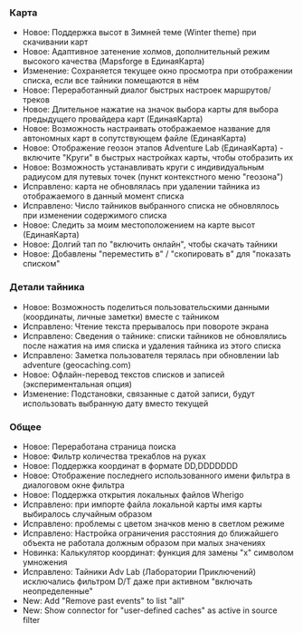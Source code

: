 ### Карта
- Новое: Поддержка высот в Зимней теме (Winter theme) при скачивании карт
- Новое: Адаптивное затенение холмов, дополнительный режим высокого качества (Mapsforge в ЕдинаяКарта)
- Изменение: Сохраняется текущее окно просмотра при отображении списка, если все тайники помещаются в нём
- Новое: Переработанный диалог быстрых настроек маршрутов/треков
- Новое: Длительное нажатие на значок выбора карты для выбора предыдущего провайдера карт (ЕдинаяКарта)
- Новое: Возможность настраивать отображаемое название для автономных карт в сопутствующем файле (ЕдинаяКарта)
- Новое: Отображение геозон этапов Adventure Lab (ЕдинаяКарта) - включите "Круги" в быстрых настройках карты, чтобы отобразить их
- Новое: Возможность устанавливать круги с индивидуальным радиусом для путевых точек (пункт контекстного меню "геозона")
- Исправлено: карта не обновлялась при удалении тайника из отображаемого в данный момент списка
- Исправлено: Число тайников выбранного списка не обновлялось при изменении содержимого списка
- Новое: Следить за моим местоположением на карте высот (ЕдинаяКарта)
- Новое: Долгий тап по "включить онлайн", чтобы скачать тайники
- Новое: Добавлены "переместить в" / "скопировать в" для "показать списком"

### Детали тайника
- Новое: Возможность поделиться пользовательскими данными (координаты, личные заметки) вместе с тайником
- Исправлено: Чтение текста прерывалось при повороте экрана
- Исправлено: Сведения о тайнике: списки тайников не обновлялись после нажатия на имя списка и удаления тайника из этого списка
- Исправлено: Заметка пользователя терялась при обновлении lab adventure (geocaching.com)
- Новое: Офлайн-перевод текстов списков и записей (экспериментальная опция)
- Изменение: Подстановки, связанные с датой записи, будут использовать выбранную дату вместо текущей

### Общее
- Новое: Переработана страница поиска
- Новое: Фильтр количества трекаблов на руках
- Новое: Поддержка координат в формате DD,DDDDDDD
- Новое: Отображение последнего использованного имени фильтра в диалоговом окне фильтра
- Новое: Поддержка открытия локальных файлов Wherigo
- Исправлено: при импорте файла локальной карты имя карты выбиралось случайным образом
- Исправлено: проблемы с цветом значков меню в светлом режиме
- Исправлено: Настройка ограничения расстояния до ближайшего объекта не работала должным образом при малых значениях
- Новинка: Калькулятор координат: функция для замены "x" символом умножения
- Исправлено: Тайники Adv Lab (Лаборатории Приключений) исключались фильтром D/T даже при активном "включать неопределенные"
- New: Add "Remove past events" to list "all"
- New: Show connector for "user-defined caches" as active in source filter
